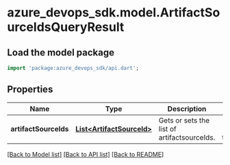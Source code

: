 # azure_devops_sdk.model.ArtifactSourceIdsQueryResult

## Load the model package
```dart
import 'package:azure_devops_sdk/api.dart';
```

## Properties
Name | Type | Description | Notes
------------ | ------------- | ------------- | -------------
**artifactSourceIds** | [**List&lt;ArtifactSourceId&gt;**](ArtifactSourceId.md) | Gets or sets the list of artifactsourceIds. | [optional] [default to []]

[[Back to Model list]](../README.md#documentation-for-models) [[Back to API list]](../README.md#documentation-for-api-endpoints) [[Back to README]](../README.md)


